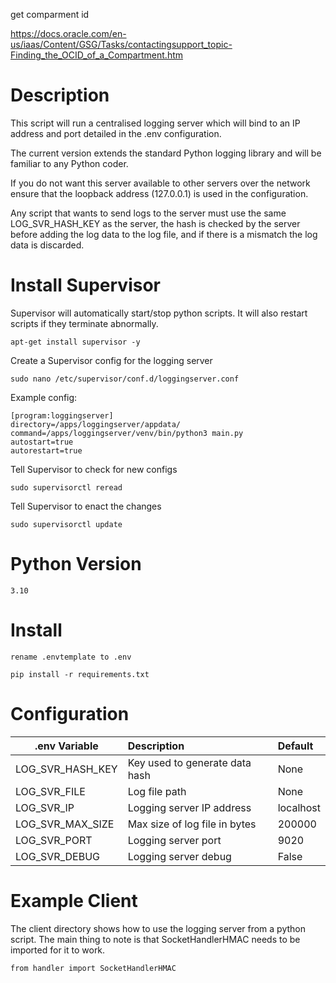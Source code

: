 get comparment id

https://docs.oracle.com/en-us/iaas/Content/GSG/Tasks/contactingsupport_topic-Finding_the_OCID_of_a_Compartment.htm



# Description
This script will run a centralised logging server which will bind to an IP address and port detailed in the .env configuration.

The current version extends the standard Python logging library and will be familiar to any Python coder. 

If you do not want this server available to other servers over the network ensure that the loopback address (127.0.0.1) is used in the configuration.

Any script that wants to send logs to the server must use the same LOG_SVR_HASH_KEY as the server, the hash is checked by the server before adding the log data to the log file, and if there is a mismatch the log data is discarded.

# Install Supervisor

Supervisor will automatically start/stop python scripts.  It will also restart scripts if they terminate abnormally.

```
apt-get install supervisor -y
```

Create a Supervisor config for the logging server

```
sudo nano /etc/supervisor/conf.d/loggingserver.conf
```

Example config:

```
[program:loggingserver]
directory=/apps/loggingserver/appdata/
command=/apps/loggingserver/venv/bin/python3 main.py
autostart=true
autorestart=true
```

Tell Supervisor to check for new configs

```
sudo supervisorctl reread
```

Tell Supervisor to enact the changes

```
sudo supervisorctl update
```

# Python Version

```
3.10
```

# Install

```
rename .envtemplate to .env

pip install -r requirements.txt
```

# Configuration

| .env Variable    | Description                    | Default   |
|------------------|:-------------------------------|:----------|
| LOG_SVR_HASH_KEY | Key used to generate data hash | None      |
| LOG_SVR_FILE     | Log file path                  | None      |
| LOG_SVR_IP       | Logging server IP address      | localhost |
| LOG_SVR_MAX_SIZE | Max size of log file in bytes  | 200000    |
| LOG_SVR_PORT     | Logging server port            | 9020      |
| LOG_SVR_DEBUG    | Logging server debug           | False     |


# Example Client

The client directory shows how to use the logging server from a python script.  The main thing to note is that SocketHandlerHMAC needs to be imported for it to work.

```
from handler import SocketHandlerHMAC
```